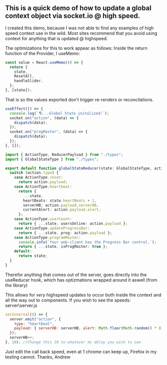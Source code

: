 ## This is a quick demo of how to update a global context object via socket.io @ high speed.

I created this demo, because I was not able to find any examples of high speed context use in the wild.
Most sites recommend that you avoid using context for anything that is updated @ highspeed.

The optimizations for this to work appear as follows:
Inside the return function of the Provider, I useMemo:

```typescript
const value = React.useMemo(() => {
  return {
    state,
    ResetAll,
    handleSlider,
  };
}, [state]);
```

That is so the values exported don't trigger re-renders or reconcilations.

```javascript
useEffect(() => {
  console.log(`🌎...Global State initalized!`);
  socket.on("action", (data) => {
    dispatch(data);
  });
  socket.on("progMaster", (data) => {
    dispatch(data);
  });
}, []);
```

```typescript
import { ActionType, ReducerPayload } from "./types";
import { GlobalStateType } from "./types";

export default function globalStateReducer(state: GlobalStateType, action: ReducerPayload) {
  switch (action.type) {
    case ActionType.reset:
      return action.payload;
    case ActionType.heartbeat:
      return {
        ...state,
        heartBeats: state.heartBeats + 1,
        serverHB: action.payload.serverHB,
        currentAlert: action.payload.alert,
      };
    case ActionType.userCount:
      return { ...state, usersOnline: action.payload };
    case ActionType.updateProgressBar:
      return { ...state, prog: action.payload };
    case ActionType.programMaster:
      console.info(`Your web-client has the Progress Bar control.`);
      return { ...state, isProgMaster: true };
    default:
      return state;
  }
}
```

Therefor anything that comes out of the server, goes directly into the useReducer hook, which has optizmations wrapped around it aswell (from the library)

This allows for _very_ highspeed updates to occur both inside the context and all the way out to components.
If you wish to see the speeds:
server\server.js

```javascript
setInterval(() => {
  server.emit("action", {
    type: "heartbeat",
    payload: { serverHB: serverHB, alert: Math.floor(Math.random() * 8) + 1 },
  });
  serverHB++;
}, 10); //Change this 10 to whatever ms delay you wish to see
```

Just edit the call back speed, even at 1 chrome can keep up, Firefox in my testing cannot.
Thanks,
Andrew
